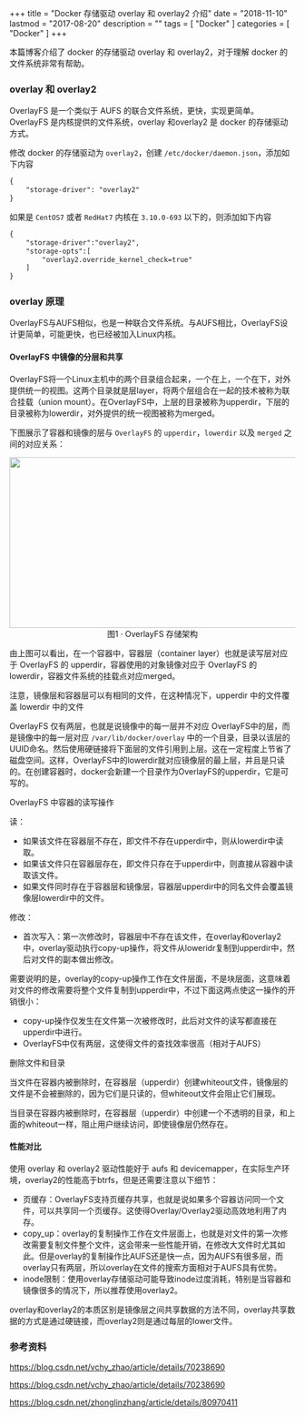 +++
title = "Docker 存储驱动 overlay 和 overlay2 介绍"
date = "2018-11-10"
lastmod = "2017-08-20"
description = ""
tags = [
    "Docker"
]
categories = [
     "Docker"
]
+++

本篇博客介绍了 docker 的存储驱动 overlay 和 overlay2，对于理解 docker 的文件系统非常有帮助。

<!--more-->

### overlay 和 overlay2 

OverlayFS 是一个类似于 AUFS 的联合文件系统，更快，实现更简单。OverlayFS 是内核提供的文件系统，overlay 和overlay2 是 docker 的存储驱动方式。

修改 docker 的存储驱动为 `overlay2`，创建 `/etc/docker/daemon.json`，添加如下内容
```markdown
{
    "storage-driver": "overlay2"   
}
```
如果是 `CentOS7` 或者 `RedHat7` 内核在 `3.10.0-693` 以下的，则添加如下内容
```markdown
{
    "storage-driver":"overlay2",
    "storage-opts":[
        "overlay2.override_kernel_check=true"
    ]
}
```

### overlay 原理

OverlayFS与AUFS相似，也是一种联合文件系统。与AUFS相比，OverlayFS设计更简单，可能更快，也已经被加入Linux内核。

#### OverlayFS 中镜像的分层和共享

OverlayFS将一个Linux主机中的两个目录组合起来，一个在上，一个在下，对外提供统一的视图。这两个目录就是层layer，将两个层组合在一起的技术被称为联合挂载（union mount）。在OverlayFS中，上层的目录被称为upperdir，下层的目录被称为lowerdir，对外提供的统一视图被称为merged。

下图展示了容器和镜像的层与 `OverlayFS` 的 `upperdir`，`lowerdir` 以及 `merged` 之间的对应关系：

<center>
<img src="/image/docker/storage-drive/WechatIMG695.jpeg" width="800px" height="300px" />
图1 · OverlayFS 存储架构
</center>

由上图可以看出，在一个容器中，容器层（container layer）也就是读写层对应于 OverlayFS 的 upperdir，容器使用的对象镜像对应于 OverlayFS 的 lowerdir，容器文件系统的挂载点对应merged。

注意，镜像层和容器层可以有相同的文件，在这种情况下，upperdir 中的文件覆盖 lowerdir 中的文件

OverlayFS 仅有两层，也就是说镜像中的每一层并不对应 OverlayFS中的层，而是镜像中的每一层对应 `/var/lib/docker/overlay` 中的一个目录，目录以该层的UUID命名。然后使用硬链接将下面层的文件引用到上层。这在一定程度上节省了磁盘空间。这样，OverlayFS中的lowerdir就对应镜像层的最上层，并且是只读的。在创建容器时，docker会新建一个目录作为OverlayFS的upperdir，它是可写的。

OverlayFS 中容器的读写操作

读：

* 如果该文件在容器层不存在，即文件不存在upperdir中，则从lowerdir中读取。
* 如果该文件只在容器层存在，即文件只存在于upperdir中，则直接从容器中读取该文件。
* 如果文件同时存在于容器层和镜像层，容器层upperdir中的同名文件会覆盖镜像层lowerdir中的文件。


修改：

* 首次写入：第一次修改时，容器层中不存在该文件，在overlay和overlay2中，overlay驱动执行copy-up操作，将文件从loweridr复制到upperdir中，然后对文件的副本做出修改。

需要说明的是，overlay的copy-up操作工作在文件层面，不是块层面，这意味着对文件的修改需要将整个文件复制到upperdir中，不过下面这两点使这一操作的开销很小：

* copy-up操作仅发生在文件第一次被修改时，此后对文件的读写都直接在upperdir中进行。
* OverlayFS中仅有两层，这使得文件的查找效率很高（相对于AUFS）

删除文件和目录

当文件在容器内被删除时，在容器层（upperdir）创建whiteout文件，镜像层的文件是不会被删除的，因为它们是只读的，但whiteout文件会阻止它们展现。

当目录在容器内被删除时，在容器层（upperdir）中创建一个不透明的目录，和上面的whiteout一样，阻止用户继续访问，即使镜像层仍然存在。

#### 性能对比

使用 overlay 和 overlay2 驱动性能好于 aufs 和 devicemapper，在实际生产环境，overlay2的性能高于btrfs，但是还需要注意以下细节：

* 页缓存：OverlayFS支持页缓存共享，也就是说如果多个容器访问同一个文件，可以共享同一个页缓存。这使得Overlay/Overlay2驱动高效地利用了内存。
* copy_up：overlay的复制操作工作在文件层面上，也就是对文件的第一次修改需要复制文件整个文件，这会带来一些性能开销，在修改大文件时尤其如此。但是overlay的复制操作比AUFS还是快一点，因为AUFS有很多层，而overlay只有两层，所以overlay在文件的搜索方面相对于AUFS具有优势。
* inode限制：使用overlay存储驱动可能导致inode过度消耗，特别是当容器和镜像很多的情况下，所以推荐使用overlay2。

overlay和overlay2的本质区别是镜像层之间共享数据的方法不同，overlay共享数据的方式是通过硬链接，而overlay2则是通过每层的lower文件。


### 参考资料

https://blog.csdn.net/vchy_zhao/article/details/70238690

https://blog.csdn.net/vchy_zhao/article/details/70238690

https://blog.csdn.net/zhonglinzhang/article/details/80970411
